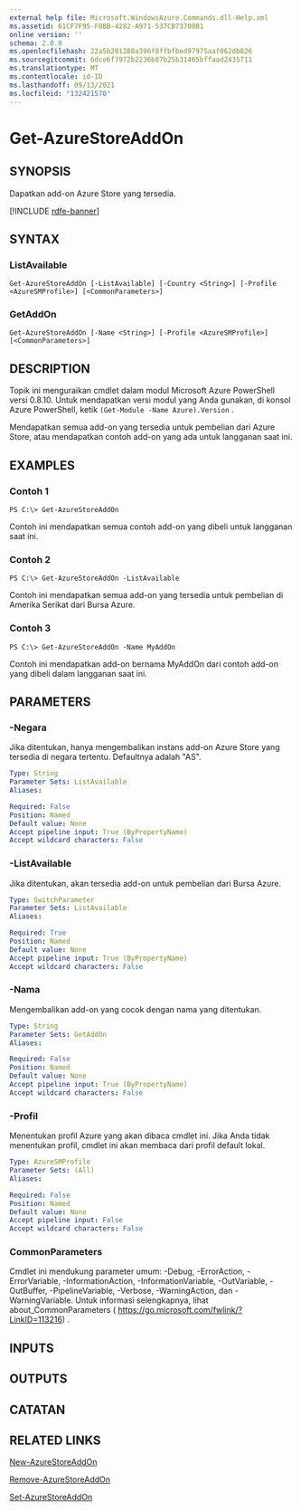 ```yaml
---
external help file: Microsoft.WindowsAzure.Commands.dll-Help.xml
ms.assetid: 61CF7F95-F0BB-4282-A971-537CB73708B1
online version: ''
schema: 2.0.0
ms.openlocfilehash: 22a5b201288a396f8ffbfbed97975aaf062db026
ms.sourcegitcommit: 6dce6f7972b2236b87b25b31465bffaad2435711
ms.translationtype: MT
ms.contentlocale: id-ID
ms.lasthandoff: 09/13/2021
ms.locfileid: "132421570"
---
```

# Get-AzureStoreAddOn

## SYNOPSIS
Dapatkan add-on Azure Store yang tersedia.

[!INCLUDE [rdfe-banner](../../includes/rdfe-banner.md)]

## SYNTAX

### ListAvailable
```
Get-AzureStoreAddOn [-ListAvailable] [-Country <String>] [-Profile <AzureSMProfile>] [<CommonParameters>]
```

### GetAddOn
```
Get-AzureStoreAddOn [-Name <String>] [-Profile <AzureSMProfile>] [<CommonParameters>]
```

## DESCRIPTION
Topik ini menguraikan cmdlet dalam modul Microsoft Azure PowerShell versi 0.8.10.
Untuk mendapatkan versi modul yang Anda gunakan, di konsol Azure PowerShell, ketik `(Get-Module -Name Azure).Version` .

Mendapatkan semua add-on yang tersedia untuk pembelian dari Azure Store, atau mendapatkan contoh add-on yang ada untuk langganan saat ini.

## EXAMPLES

### Contoh 1
```
PS C:\> Get-AzureStoreAddOn
```

Contoh ini mendapatkan semua contoh add-on yang dibeli untuk langganan saat ini.

### Contoh 2
```
PS C:\> Get-AzureStoreAddOn -ListAvailable
```

Contoh ini mendapatkan semua add-on yang tersedia untuk pembelian di Amerika Serikat dari Bursa Azure.

### Contoh 3
```
PS C:\> Get-AzureStoreAddOn -Name MyAddOn
```

Contoh ini mendapatkan add-on bernama MyAddOn dari contoh add-on yang dibeli dalam langganan saat ini.

## PARAMETERS

### -Negara
Jika ditentukan, hanya mengembalikan instans add-on Azure Store yang tersedia di negara tertentu.
Defaultnya adalah "AS".

```yaml
Type: String
Parameter Sets: ListAvailable
Aliases: 

Required: False
Position: Named
Default value: None
Accept pipeline input: True (ByPropertyName)
Accept wildcard characters: False
```

### -ListAvailable
Jika ditentukan, akan tersedia add-on untuk pembelian dari Bursa Azure.

```yaml
Type: SwitchParameter
Parameter Sets: ListAvailable
Aliases: 

Required: True
Position: Named
Default value: None
Accept pipeline input: True (ByPropertyName)
Accept wildcard characters: False
```

### -Nama
Mengembalikan add-on yang cocok dengan nama yang ditentukan.

```yaml
Type: String
Parameter Sets: GetAddOn
Aliases: 

Required: False
Position: Named
Default value: None
Accept pipeline input: True (ByPropertyName)
Accept wildcard characters: False
```

### -Profil
Menentukan profil Azure yang akan dibaca cmdlet ini.
Jika Anda tidak menentukan profil, cmdlet ini akan membaca dari profil default lokal.

```yaml
Type: AzureSMProfile
Parameter Sets: (All)
Aliases: 

Required: False
Position: Named
Default value: None
Accept pipeline input: False
Accept wildcard characters: False
```

### CommonParameters
Cmdlet ini mendukung parameter umum: -Debug, -ErrorAction, -ErrorVariable, -InformationAction, -InformationVariable, -OutVariable, -OutBuffer, -PipelineVariable, -Verbose, -WarningAction, dan -WarningVariable. Untuk informasi selengkapnya, lihat about_CommonParameters ( https://go.microsoft.com/fwlink/?LinkID=113216) .

## INPUTS

## OUTPUTS

## CATATAN

## RELATED LINKS

[New-AzureStoreAddOn](./New-AzureStoreAddOn.md)

[Remove-AzureStoreAddOn](./Remove-AzureStoreAddOn.md)

[Set-AzureStoreAddOn](./Set-AzureStoreAddOn.md)


